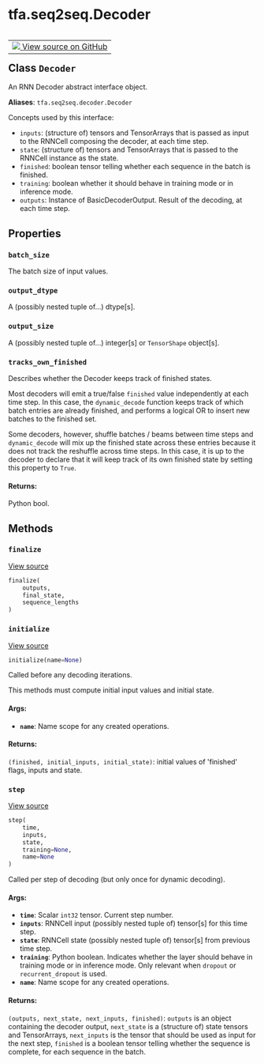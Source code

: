<div itemscope itemtype="http://developers.google.com/ReferenceObject">
<meta itemprop="name" content="tfa.seq2seq.Decoder" />
<meta itemprop="path" content="Stable" />
<meta itemprop="property" content="batch_size"/>
<meta itemprop="property" content="output_dtype"/>
<meta itemprop="property" content="output_size"/>
<meta itemprop="property" content="tracks_own_finished"/>
<meta itemprop="property" content="finalize"/>
<meta itemprop="property" content="initialize"/>
<meta itemprop="property" content="step"/>
</div>

# tfa.seq2seq.Decoder

<!-- Insert buttons and diff -->

<table class="tfo-notebook-buttons tfo-api" align="left">

<td>
  <a target="_blank" href="https://github.com/tensorflow/addons/tree/r0.7/tensorflow_addons/seq2seq/decoder.py#L31-L124">
    <img src="https://www.tensorflow.org/images/GitHub-Mark-32px.png" />
    View source on GitHub
  </a>
</td></table>



<!-- Equality marker -->
## Class `Decoder`

An RNN Decoder abstract interface object.



**Aliases**: `tfa.seq2seq.decoder.Decoder`

<!-- Placeholder for "Used in" -->

Concepts used by this interface:
- `inputs`: (structure of) tensors and TensorArrays that is passed as input
  to the RNNCell composing the decoder, at each time step.
- `state`: (structure of) tensors and TensorArrays that is passed to the
  RNNCell instance as the state.
- `finished`: boolean tensor telling whether each sequence in the batch is
  finished.
- `training`: boolean whether it should behave in training mode or in
  inference mode.
- `outputs`: Instance of BasicDecoderOutput. Result of the decoding, at
  each time step.

## Properties

<h3 id="batch_size"><code>batch_size</code></h3>

The batch size of input values.


<h3 id="output_dtype"><code>output_dtype</code></h3>

A (possibly nested tuple of...) dtype[s].


<h3 id="output_size"><code>output_size</code></h3>

A (possibly nested tuple of...) integer[s] or `TensorShape`
object[s].

<h3 id="tracks_own_finished"><code>tracks_own_finished</code></h3>

Describes whether the Decoder keeps track of finished states.

Most decoders will emit a true/false `finished` value independently
at each time step.  In this case, the `dynamic_decode` function keeps
track of which batch entries are already finished, and performs a
logical OR to insert new batches to the finished set.

Some decoders, however, shuffle batches / beams between time steps and
`dynamic_decode` will mix up the finished state across these entries
because it does not track the reshuffle across time steps. In this
case, it is up to the decoder to declare that it will keep track of its
own finished state by setting this property to `True`.

#### Returns:

Python bool.




## Methods

<h3 id="finalize"><code>finalize</code></h3>

<a target="_blank" href="https://github.com/tensorflow/addons/tree/r0.7/tensorflow_addons/seq2seq/decoder.py#L103-L104">View source</a>

``` python
finalize(
    outputs,
    final_state,
    sequence_lengths
)
```




<h3 id="initialize"><code>initialize</code></h3>

<a target="_blank" href="https://github.com/tensorflow/addons/tree/r0.7/tensorflow_addons/seq2seq/decoder.py#L63-L76">View source</a>

``` python
initialize(name=None)
```

Called before any decoding iterations.

This methods must compute initial input values and initial state.

#### Args:


* <b>`name`</b>: Name scope for any created operations.


#### Returns:

`(finished, initial_inputs, initial_state)`: initial values of
'finished' flags, inputs and state.


<h3 id="step"><code>step</code></h3>

<a target="_blank" href="https://github.com/tensorflow/addons/tree/r0.7/tensorflow_addons/seq2seq/decoder.py#L78-L101">View source</a>

``` python
step(
    time,
    inputs,
    state,
    training=None,
    name=None
)
```

Called per step of decoding (but only once for dynamic decoding).


#### Args:


* <b>`time`</b>: Scalar `int32` tensor. Current step number.
* <b>`inputs`</b>: RNNCell input (possibly nested tuple of) tensor[s] for this
  time step.
* <b>`state`</b>: RNNCell state (possibly nested tuple of) tensor[s] from
  previous time step.
* <b>`training`</b>: Python boolean. Indicates whether the layer should behave
  in training  mode or in inference mode. Only relevant
  when `dropout` or `recurrent_dropout` is used.
* <b>`name`</b>: Name scope for any created operations.


#### Returns:

`(outputs, next_state, next_inputs, finished)`: `outputs` is an
object containing the decoder output, `next_state` is a (structure
of) state tensors and TensorArrays, `next_inputs` is the tensor that
should be used as input for the next step, `finished` is a boolean
tensor telling whether the sequence is complete, for each sequence in
the batch.






